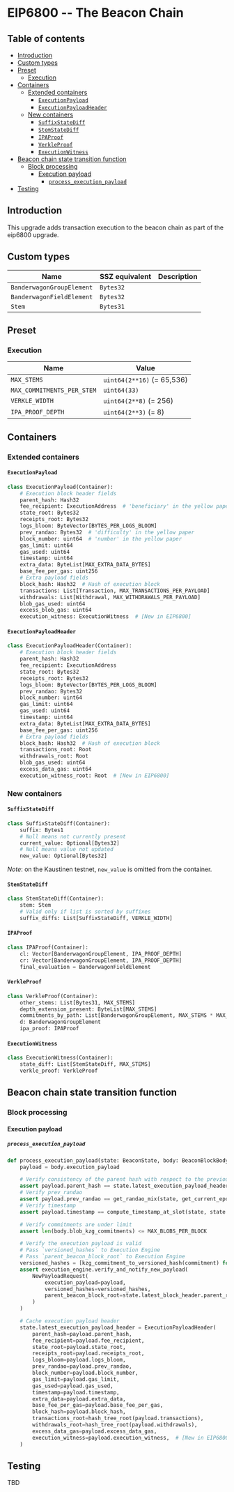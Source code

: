 # EIP6800 -- The Beacon Chain

## Table of contents

<!-- TOC -->
<!-- START doctoc generated TOC please keep comment here to allow auto update -->
<!-- DON'T EDIT THIS SECTION, INSTEAD RE-RUN doctoc TO UPDATE -->

- [Introduction](#introduction)
- [Custom types](#custom-types)
- [Preset](#preset)
  - [Execution](#execution)
- [Containers](#containers)
  - [Extended containers](#extended-containers)
    - [`ExecutionPayload`](#executionpayload)
    - [`ExecutionPayloadHeader`](#executionpayloadheader)
  - [New containers](#new-containers)
    - [`SuffixStateDiff`](#suffixstatediff)
    - [`StemStateDiff`](#stemstatediff)
    - [`IPAProof`](#ipaproof)
    - [`VerkleProof`](#verkleproof)
    - [`ExecutionWitness`](#executionwitness)
- [Beacon chain state transition function](#beacon-chain-state-transition-function)
  - [Block processing](#block-processing)
    - [Execution payload](#execution-payload)
      - [`process_execution_payload`](#process_execution_payload)
- [Testing](#testing)

<!-- END doctoc generated TOC please keep comment here to allow auto update -->
<!-- /TOC -->

## Introduction

This upgrade adds transaction execution to the beacon chain as part of the eip6800 upgrade.

## Custom types

| Name | SSZ equivalent | Description |
| - | - | - |
| `BanderwagonGroupElement` | `Bytes32` | |
| `BanderwagonFieldElement` | `Bytes32` | |
| `Stem` | `Bytes31` | |

## Preset

### Execution

| Name | Value |
| - | - |
| `MAX_STEMS` | `uint64(2**16)` (= 65,536) |
| `MAX_COMMITMENTS_PER_STEM` | `uint64(33)` |
| `VERKLE_WIDTH` | `uint64(2**8)` (= 256) |
| `IPA_PROOF_DEPTH` | `uint64(2**3)` (= 8) |

## Containers

### Extended containers

#### `ExecutionPayload`

```python
class ExecutionPayload(Container):
    # Execution block header fields
    parent_hash: Hash32
    fee_recipient: ExecutionAddress  # 'beneficiary' in the yellow paper
    state_root: Bytes32
    receipts_root: Bytes32
    logs_bloom: ByteVector[BYTES_PER_LOGS_BLOOM]
    prev_randao: Bytes32  # 'difficulty' in the yellow paper
    block_number: uint64  # 'number' in the yellow paper
    gas_limit: uint64
    gas_used: uint64
    timestamp: uint64
    extra_data: ByteList[MAX_EXTRA_DATA_BYTES]
    base_fee_per_gas: uint256
    # Extra payload fields
    block_hash: Hash32  # Hash of execution block
    transactions: List[Transaction, MAX_TRANSACTIONS_PER_PAYLOAD]
    withdrawals: List[Withdrawal, MAX_WITHDRAWALS_PER_PAYLOAD]
    blob_gas_used: uint64
    excess_blob_gas: uint64
    execution_witness: ExecutionWitness  # [New in EIP6800]
```

#### `ExecutionPayloadHeader`

```python
class ExecutionPayloadHeader(Container):
    # Execution block header fields
    parent_hash: Hash32
    fee_recipient: ExecutionAddress
    state_root: Bytes32
    receipts_root: Bytes32
    logs_bloom: ByteVector[BYTES_PER_LOGS_BLOOM]
    prev_randao: Bytes32
    block_number: uint64
    gas_limit: uint64
    gas_used: uint64
    timestamp: uint64
    extra_data: ByteList[MAX_EXTRA_DATA_BYTES]
    base_fee_per_gas: uint256
    # Extra payload fields
    block_hash: Hash32  # Hash of execution block
    transactions_root: Root
    withdrawals_root: Root
    blob_gas_used: uint64
    excess_data_gas: uint64
    execution_witness_root: Root  # [New in EIP6800]
```

### New containers

#### `SuffixStateDiff`

```python
class SuffixStateDiff(Container):
    suffix: Bytes1
    # Null means not currently present
    current_value: Optional[Bytes32]
    # Null means value not updated
    new_value: Optional[Bytes32]
```

*Note*: on the Kaustinen testnet, `new_value` is omitted from the container.

#### `StemStateDiff`

```python
class StemStateDiff(Container):
    stem: Stem
    # Valid only if list is sorted by suffixes
    suffix_diffs: List[SuffixStateDiff, VERKLE_WIDTH]
```

#### `IPAProof`

```python
class IPAProof(Container):
    cl: Vector[BanderwagonGroupElement, IPA_PROOF_DEPTH]
    cr: Vector[BanderwagonGroupElement, IPA_PROOF_DEPTH]
    final_evaluation = BanderwagonFieldElement
```

#### `VerkleProof`

```python
class VerkleProof(Container):
    other_stems: List[Bytes31, MAX_STEMS]
    depth_extension_present: ByteList[MAX_STEMS]
    commitments_by_path: List[BanderwagonGroupElement, MAX_STEMS * MAX_COMMITMENTS_PER_STEM]
    d: BanderwagonGroupElement
    ipa_proof: IPAProof
```

#### `ExecutionWitness`

```python
class ExecutionWitness(Container):
    state_diff: List[StemStateDiff, MAX_STEMS]
    verkle_proof: VerkleProof
```

## Beacon chain state transition function

### Block processing

#### Execution payload

##### `process_execution_payload`

```python
def process_execution_payload(state: BeaconState, body: BeaconBlockBody, execution_engine: ExecutionEngine) -> None:
    payload = body.execution_payload

    # Verify consistency of the parent hash with respect to the previous execution payload header
    assert payload.parent_hash == state.latest_execution_payload_header.block_hash
    # Verify prev_randao
    assert payload.prev_randao == get_randao_mix(state, get_current_epoch(state))
    # Verify timestamp
    assert payload.timestamp == compute_timestamp_at_slot(state, state.slot)

    # Verify commitments are under limit
    assert len(body.blob_kzg_commitments) <= MAX_BLOBS_PER_BLOCK

    # Verify the execution payload is valid
    # Pass `versioned_hashes` to Execution Engine
    # Pass `parent_beacon_block_root` to Execution Engine
    versioned_hashes = [kzg_commitment_to_versioned_hash(commitment) for commitment in body.blob_kzg_commitments]
    assert execution_engine.verify_and_notify_new_payload(
        NewPayloadRequest(
            execution_payload=payload,
            versioned_hashes=versioned_hashes,
            parent_beacon_block_root=state.latest_block_header.parent_root,
        )
    )

    # Cache execution payload header
    state.latest_execution_payload_header = ExecutionPayloadHeader(
        parent_hash=payload.parent_hash,
        fee_recipient=payload.fee_recipient,
        state_root=payload.state_root,
        receipts_root=payload.receipts_root,
        logs_bloom=payload.logs_bloom,
        prev_randao=payload.prev_randao,
        block_number=payload.block_number,
        gas_limit=payload.gas_limit,
        gas_used=payload.gas_used,
        timestamp=payload.timestamp,
        extra_data=payload.extra_data,
        base_fee_per_gas=payload.base_fee_per_gas,
        block_hash=payload.block_hash,
        transactions_root=hash_tree_root(payload.transactions),
        withdrawals_root=hash_tree_root(payload.withdrawals),
        excess_data_gas=payload.excess_data_gas,
        execution_witness=payload.execution_witness,  # [New in EIP6800]
    )
```

## Testing

TBD
